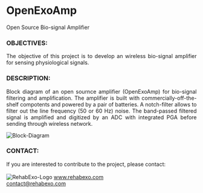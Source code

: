 # OpenExoAmp
Open Source Bio-signal Amplifier

### OBJECTIVES:
<P align="justify"> The objective of this project is to develop an wireless bio-signal amplifier for sensing physiological signals.

### DESCRIPTION:
<P align="justify"> Block diagram of an open sournce amplifier (OpenExoAmp) for bio-signal filtering and amplification. The amplifier is built with commercially-off-the-shelf compotents and powered by a pair of batteries. A notch-filter allows to filter out the line frequency (50 or 60 Hz) noise. The band-passed filtered signal is amplified and digitized by an ADC with integrated PGA before sending through wireless network.

![Block-Diagram](https://github.com/RehabExo/OpenExoAmp/blob/main/BlockDiagram.png)

### CONTACT:
If you are interested to contribute to the project, please contact: <br/>  
![RehabExo-Logo](https://github.com/RehabExo/OpenExoAmp/blob/main/RehabExo.png)
www.rehabexo.com <br/>
contact@rehabexo.com <br/>
